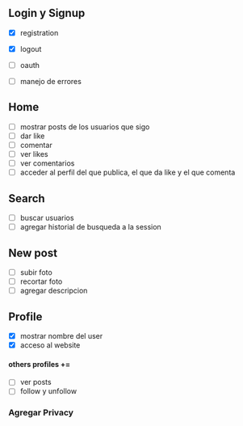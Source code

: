 ## Login y Signup
- [x] registration
- [x] logout
- [ ] oauth
- [ ] manejo de errores


## Home
- [ ] mostrar posts de los usuarios que sigo
- [ ] dar like
- [ ] comentar
- [ ] ver likes
- [ ] ver comentarios
- [ ] acceder al perfil del que publica, el que da like y el que comenta 

## Search
- [ ] buscar usuarios
- [ ] agregar historial de busqueda a la session

## New post
- [ ] subir foto
- [ ] recortar foto
- [ ] agregar descripcion

## Profile
- [x] mostrar nombre del user
- [x] acceso al website  
  
#### others profiles +=
- [ ] ver posts
- [ ] follow y unfollow

### Agregar Privacy
